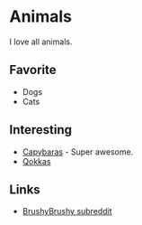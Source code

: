 # Animals

I love all animals.

## Favorite

- Dogs
- Cats

## Interesting

- [Capybaras](https://www.youtube.com/watch?v=SCwcJsBYL3o) - Super awesome.
- [Qokkas](https://en.wikipedia.org/wiki/Quokka)

## Links
- [BrushyBrushy subreddit](https://www.reddit.com/r/brushybrushy)
